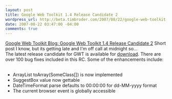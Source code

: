 ```yaml
--- 
layout: post
title: Google Web Toolkit 1.4 Release Candidate 2
wordpress_url: http://beta.timbroder.com/2007/08/22/google-web-toolkit-1-4-release-candidate-2/
date: 2007-08-22 03:47:00 -04:00
comments: true
---
```

<a href="http://googlewebtoolkit.blogspot.com/2007/08/google-web-toolkit-14-release-candidate.html">Google Web Toolkit Blog: Google Web Toolkit 1.4 Release Candidate 2</a>
Short post I know, but its getting late and I'm off call at midnight so...<br />
The latest release candidate for GWT is available for <a href="http://code.google.com/webtoolkit/download.html#rc">download</a>.  There are over 100 bug fixes included in this RC.  Some of the enhancements include:<br /><br />
- ArrayList toArray(SomeClass[]) is now implemented<br />
- SuggestBox value now gettable<br />
- DateTimeFormat parse defaults to 00:00:00 for dd-MM-yyyy format<br />
- The current browser event is globally accessible<br />
